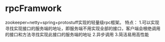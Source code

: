 # rpcFramwork
zookeeper+netty+spring+protostuff实现的轻量级rpc框架。
特点：
1.可以实现寻找实现接口的服务端的地址，即服务端不用实现全部的接口，客户端会根绝调用的接口和方法寻找实现此接口的服务端的地址
2.异步调用
3.简洁易用高性能
